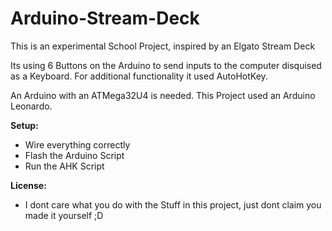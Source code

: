# Arduino-Stream-Deck
This is an experimental School Project, inspired by an Elgato Stream Deck

Its using 6 Buttons on the Arduino to send inputs to the computer disquised as a Keyboard. 
For additional functionality it used AutoHotKey.

An Arduino with an ATMega32U4 is needed. This Project used an Arduino Leonardo.

<b>Setup:</b>
* Wire everything correctly
* Flash the Arduino Script
* Run the AHK Script

<b>License:</b>
* I dont care what you do with the Stuff in this project, just dont claim you made it yourself ;D
